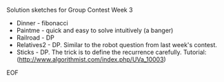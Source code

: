 Solution sketches for Group Contest Week 3

- Dinner - fibonacci
- Paintme - quick and easy to solve intuitively (a banger)
- Railroad - DP
- Relatives2 - DP. Similar to the robot question from last week's contest.
- Sticks - DP. The trick is to define the recurrence carefully. Tutorial: (http://www.algorithmist.com/index.php/UVa_10003)

EOF
